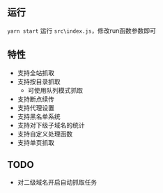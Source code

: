 ## 运行

  `yarn start` 运行 `src\index.js`，修改run函数参数即可

## 特性

* 支持全站抓取
* 支持按目录抓取 
  * 可使用队列模式抓取
* 支持断点续传
* 支持代理设置 
* 支持黑名单系统
* 支持对下级子域名的统计
* 支持自定义处理函数
* 支持单页抓取

## TODO

* 对二级域名开启自动抓取任务